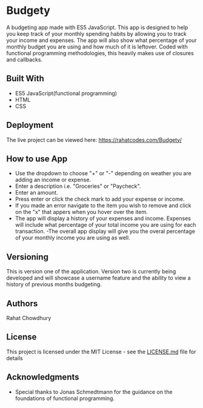 # Budgety

A budgeting app made with ES5 JavaScript. This app is designed to help you keep track of your monthly spending habits by allowing you to track your income and expenses. The app will also show what percentage of your monthly budget you are using and how much of it is leftover. Coded with functional programming methodologies, this heavily makes use of closures and callbacks.

## Built With

* ES5 JavaScript(functional programming)
* HTML
* CSS

## Deployment

The live project can be viewed here: https://rahatcodes.com/Budgety/

## How to use App

- Use the dropdown to choose "+" or "-" depending on weather you are adding an income or expense. 
- Enter a description i.e. "Groceries" or "Paycheck". 
- Enter an amount. 
- Press enter or click the check mark to add your expense or income. 
- If you made an error navigate to the item you wish to remove and click on the "x" that appers when you hover over the item.
- The app will display a history of your expenses and income. Expenses will include what percentage of your total income you are using for each transaction. 
-The overall app display will give you the overal percentage of your monthly income you are using as well.

## Versioning

This is version one of the application. Version two is currently being developed and will showcase a username feature and the ability to view a history of previous months budgeting.

## Authors

Rahat Chowdhury

## License

This project is licensed under the MIT License - see the [LICENSE.md](LICENSE.md) file for details

## Acknowledgments

* Special thanks to Jonas Schmedtmann for the guidance on the foundations of functional programming.

